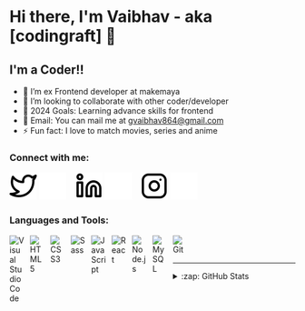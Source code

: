 # Hi there, I'm Vaibhav - aka [codingraft] 👋

## I'm a Coder!!

- 🌱 I’m ex Frontend developer at makemaya
- 👯 I’m looking to collaborate with other coder/developer
- 🥅 2024 Goals: Learning advance skills for frontend
- 🔭 Email: You can mail me at gvaibhav864@gmail.com
- ⚡ Fun fact: I love to match movies, series and anime

### Connect with me:

[![website](./img/twitter-light.svg)](https://twitter.com/codingraft#gh-light-mode-only)
[![website](./img/twitter-dark.svg)](https://twitter.com/codingraft#gh-dark-mode-only)
&nbsp;&nbsp;
[![website](./img/linkedin-light.svg)](https://linkedin.com/in/vaibhav-21932b208#gh-light-mode-only)
[![website](./img/linkedin-dark.svg)](https://linkedin.com/in/vaibhav-21932b208#gh-dark-mode-only)
&nbsp;&nbsp;
[![website](./img/instagram-light.svg)](https://instagram.com/codingraft#gh-light-mode-only)
[![website](./img/instagram-dark.svg)](https://instagram.com/codingraft#gh-dark-mode-only)

### Languages and Tools:

<img align="left" alt="Visual Studio Code" width="26px" src="https://cdn.jsdelivr.net/gh/devicons/devicon/icons/vscode/vscode-original.svg" style="padding-right:10px;" />
<img align="left" alt="HTML5" width="26px" src="https://cdn.jsdelivr.net/gh/devicons/devicon/icons/html5/html5-original.svg" style="padding-right:10px;" />
<img align="left" alt="CSS3" width="26px" src="https://cdn.jsdelivr.net/gh/devicons/devicon/icons/css3/css3-original.svg" style="padding-right:10px;" />
<img align="left" alt="Sass" width="26px" src="https://cdn.jsdelivr.net/gh/devicons/devicon/icons/sass/sass-original.svg" style="padding-right:10px;" />
<img align="left" alt="JavaScript" width="26px" src="https://cdn.jsdelivr.net/gh/devicons/devicon/icons/javascript/javascript-original.svg" style="padding-right:10px;" />
<img align="left" alt="React" width="26px" src="https://cdn.jsdelivr.net/gh/devicons/devicon/icons/react/react-original.svg" style="padding-right:10px;" />
<img align="left" alt="Node.js" width="26px" src="https://cdn.jsdelivr.net/gh/devicons/devicon/icons/nodejs/nodejs-original.svg" style="padding-right:10px;" />
<img align="left" alt="MySQL" width="26px" src="https://cdn.jsdelivr.net/gh/devicons/devicon/icons/mysql/mysql-original.svg" style="padding-right:10px;" />
<img align="left" alt="Git" width="26px" src="https://cdn.jsdelivr.net/gh/devicons/devicon/icons/git/git-original.svg" style="padding-right:10px;" />
<br />
<br />

---

<details>
  <summary>:zap: GitHub Stats</summary>

  <img align="left" alt="codingraft's GitHub Stats" src="https://github-readme-stats.vercel.app/api?username=codingraft&show_icons=true&hide_border=false&title_color=ff652f&icon_color=FFE400&bg_color=09131B&text_color=ffffff&border_color=0c1a25" />

</details>

[twitter]: https://twitter.com/codingraft
[instagram]: https://instagram.com/codingraft
[linkedin]: https://www.linkedin.com/in/vaibhav-21932b208/
